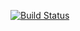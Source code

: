 [![Build Status](https://travis-ci.org/MusicIO-Grupo2/sharedServer.svg?branch=master)](https://travis-ci.org/MusicIO-Grupo2/sharedServer)
